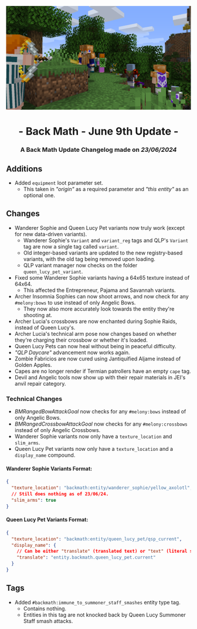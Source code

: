 <div style="text-align: center;"> <img src=ChangelogPhoto.png width="1500"> </div>

# <div style="text-align: center;">- Back Math - June 9th Update -</div>
### <div style="text-align: center;">A Back Math Update Changelog made on *23/06/2024*</div>

## Additions
- Added `equipment` loot parameter set.
  - This taken in *"origin"* as a required parameter and *"this entity"* as an optional one.

## Changes
- Wanderer Sophie and Queen Lucy Pet variants now truly work (except for new data-driven variants).
  - Wanderer Sophie's `Variant` and `variant_reg` tags and QLP's `Variant` tag are now a single tag called `variant`.
  - Old integer-based variants are updated to the new registry-based variants, with the old tag being removed upon loading.
  - QLP variant manager now checks on the folder `queen_lucy_pet_variant`.
- Fixed some Wanderer Sophie variants having a 64x65 texture instead of 64x64.
  - This affected the Entrepreneur, Pajama and Savannah variants.
- Archer Insomnia Sophies can now shoot arrows, and now check for any `#melony:bows` to use instead of only Angelic Bows.
  - They now also more accurately look towards the entity they're shooting at.
- Archer Lucia's crossbows are now enchanted during Sophie Raids, instead of Queen Lucy's.
- Archer Lucia's technical arm pose now changes based on whether they're charging their crossbow or whether it's loaded.
- Queen Lucy Pets can now heal without being in peaceful difficulty.
- *"QLP Daycare"* advancement now works again.
- Zombie Fabricios are now cured using Jantiquified Aljame instead of Golden Apples.
- Capes are no longer render if Termian patrollers have an empty `cape` tag.
- Devil and Angelic tools now show up with their repair materials in JEI's anvil repair category.

### Technical Changes
- *BMRangedBowAttackGoal* now checks for any `#melony:bows` instead of only Angelic Bows.
- *BMRangedCrossbowAttackGoal* now checks for any `#melony:crossbows` instead of only Angelic Crossbows.
- Wanderer Sophie variants now only have a `texture_location` and `slim_arms`.
- Queen Lucy Pet variants now only have a `texture_location` and a `display_name` compound.

#### Wanderer Sophie Variants Format:
```json
{
  "texture_location": "backmath:entity/wanderer_sophie/yellow_axolotl",
  // Still does nothing as of 23/06/24.
  "slim_arms": true
}
```

#### Queen Lucy Pet Variants Format:
```json
{
  "texture_location": "backmath:entity/queen_lucy_pet/qsp_current",
  "display_name": {
    // Can be either "translate" (translated text) or "text" (literal string).
    "translate": "entity.backmath.queen_lucy_pet.current"
  }
}
```

## Tags
- Added `#backmath:immune_to_summoner_staff_smashes` entity type tag.
  - Contains nothing.
  - Entities in this tag are not knocked back by Queen Lucy Summoner Staff smash attacks.